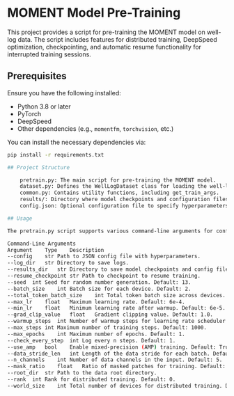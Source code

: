 # MOMENT Model Pre-Training

This project provides a script for pre-training the MOMENT model on well-log data. The script includes features for distributed training, DeepSpeed optimization, checkpointing, and automatic resume functionality for interrupted training sessions.

## Prerequisites

Ensure you have the following installed:
- Python 3.8 or later
- PyTorch
- DeepSpeed
- Other dependencies (e.g., `momentfm`, `torchvision`, etc.)

You can install the necessary dependencies via:
```bash
pip install -r requirements.txt

## Project Structure

    pretrain.py: The main script for pre-training the MOMENT model.
    dataset.py: Defines the WellLogDataset class for loading the well-log data.
    common.py: Contains utility functions, including get_train_args.
    results/: Directory where model checkpoints and configuration files are saved by default.
    config.json: Optional configuration file to specify hyperparameters and settings.

## Usage

The pretrain.py script supports various command-line arguments for configuring the training process. You can pass these parameters directly via command line or through a JSON configuration file.

Command-Line Arguments
Argument	Type	Description
--config	str	Path to JSON config file with hyperparameters.
--log_dir	str	Directory to save logs.
--results_dir	str	Directory to save model checkpoints and config file. Default: results/.
--resume_checkpoint	str	Path to checkpoint to resume training.
--seed	int	Seed for random number generation. Default: 13.
--batch_size	int	Batch size for each device. Default: 2.
--total_token_batch_size	int	Total token batch size across devices. Default: 65536.
--max_lr	float	Maximum learning rate. Default: 6e-4.
--min_lr	float	Minimum learning rate after warmup. Default: 6e-5.
--grad_clip_value	float	Gradient clipping value. Default: 1.0.
--warmup_steps	int	Number of warmup steps for learning rate scheduler.
--max_steps	int	Maximum number of training steps. Default: 1000.
--max_epochs	int	Maximum number of epochs. Default: 1.
--check_every_step	int	Log every n steps. Default: 1.
--use_amp	bool	Enable mixed-precision (AMP) training. Default: True.
--data_stride_len	int	Length of the data stride for each batch. Default: 512.
--n_channels	int	Number of data channels in the input. Default: 5.
--mask_ratio	float	Ratio of masked patches for training. Default: 0.3.
--root_dir	str	Path to the data root directory.
--rank	int	Rank for distributed training. Default: 0.
--world_size	int	Total number of devices for distributed training. Default: torch.cuda.device_count().

